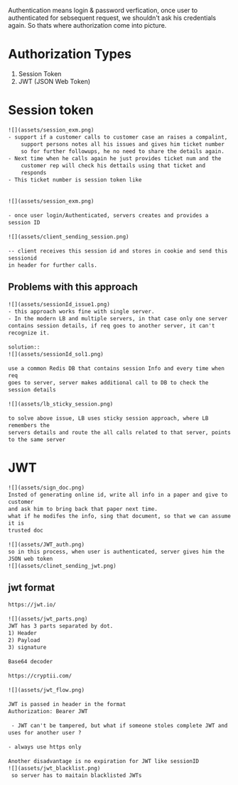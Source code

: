 
 Authentication means login & password verfication, once user to authenticated
 for sebsequent request, we shouldn't ask his credentials again. So thats
 where authorization come into picture.

# Authorization Types
 1) Session Token
 2) JWT (JSON Web Token)

# Session token

    ![](assets/session_exm.png)
    - support if a customer calls to customer case an raises a compalint, 
        support persons notes all his issues and gives him ticket number
        so for further followups, he no need to share the details again.
    - Next time when he calls again he just provides ticket num and the
        customer rep will check his dettails using that ticket and
        responds
    - This ticket number is session token like


    ![](assets/session_exm.png)

    - once user login/Authenticated, servers creates and provides a session ID

    ![](assets/client_sending_session.png)

    -- client receives this session id and stores in cookie and send this sessionid
    in header for further calls.


## Problems with this approach
    ![](assets/sessionId_issue1.png)
    - this approach works fine with single server.
    - In the modern LB and multiple servers, in that case only one server
    contains session details, if req goes to another server, it can't recognize it.

    solution::
    ![](assets/sessionId_sol1.png)

    use a common Redis DB that contains session Info and every time when req
    goes to server, server makes additional call to DB to check the session details

    ![](assets/lb_sticky_session.png)

    to solve above issue, LB uses sticky session approach, where LB remembers the 
    servers details and route the all calls related to that server, points to the same server

# JWT
    ![](assets/sign_doc.png)
    Insted of generating online id, write all info in a paper and give to customer
    and ask him to bring back that paper next time.
    what if he modifes the info, sing that document, so that we can assume it is
    trusted doc

    ![](assets/JWT_auth.png)
    so in this process, when user is authenticated, server gives him the JSON web token
    ![](assets/clinet_sending_jwt.png)

## jwt format
    https://jwt.io/

    ![](assets/jwt_parts.png)
    JWT has 3 parts separated by dot. 
    1) Header
    2) Payload
    3) signature

    Base64 decoder

    https://cryptii.com/

    ![](assets/jwt_flow.png)

    JWT is passed in header in the format
    Authorization: Bearer JWT

     - JWT can't be tampered, but what if someone stoles complete JWT and uses for another user ?

    - always use https only
    
    Another disadvantage is no expiration for JWT like sessionID
    ![](assets/jwt_blacklist.png)
     so server has to maitain blacklisted JWTs